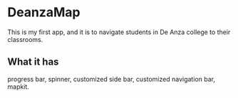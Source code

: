 # DeanzaMap
This is my first app, and it is to navigate students in De Anza college to their classrooms.
## What it has
progress bar, spinner, customized side bar, customized navigation bar, mapkit.
